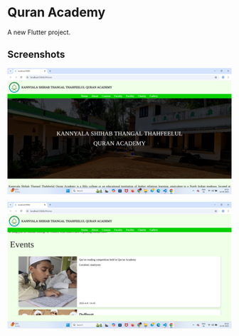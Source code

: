 # Quran Academy

A new Flutter project.

## Screenshots

![App Screenshot](https://github.com/ihsan7770/quran__academy/blob/7e90bc3606fe927928cc43676150da3fbcbf3e59/Screenshot%202025-05-14%20101135.png?raw=true)

![App Screenshot](https://github.com/ihsan7770/quran__academy/blob/ef2b546c73e3e59c4202d972ffaba042157aa088/Screenshot%202025-05-14%20101245.png?raw=true)

